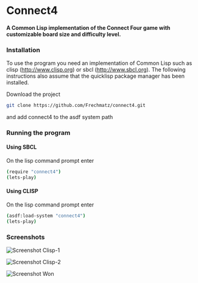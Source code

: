 # Connect4
#### A Common Lisp implementation of the Connect Four game with customizable board size and difficulty level.

### Installation

To use the program you need an implementation of Common Lisp such as clisp (http://www.clisp.org) or sbcl (http://www.sbcl.org).
The following instructions also assume that the quicklisp package manager has been installed.

Download the project
```bash
git clone https://github.com/Frechmatz/connect4.git
```
and add connect4 to the asdf system path

### Running the program

#### Using SBCL

On the lisp command prompt enter

```bash
(require "connect4")
(lets-play)
```

#### Using CLISP 

On the lisp command prompt enter

```bash
(asdf:load-system "connect4")
(lets-play)
```

### Screenshots

![Screenshot Clisp-1](https://raw.github.com/frechmatz/connect4/master/doc/clisp_1_2.jpg)

![Screenshot Clisp-2](https://raw.github.com/frechmatz/connect4/master/doc/clisp_2_2.jpg)

![Screenshot Won](https://raw.github.com/frechmatz/connect4/master/doc/computerwon_2.jpg)

